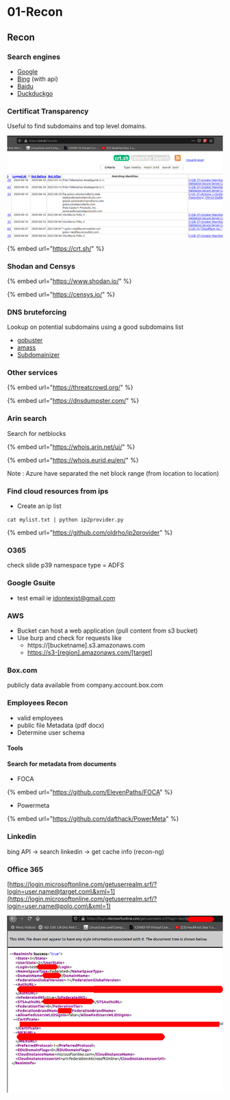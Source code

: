 # 01-Recon

## Recon

### Search engines

* [Google](https://www.google.com)
* [Bing](https://www.bing.com) (with api)
* [Baidu](https://www.baidu.com/)
* [Duckduckgo](https://duckduckgo.com/)

### Certificat Transparency

Useful to find subdomains and top level domains.

![](../../../.gitbook/assets/1ef6c44f82344ff9a1050f546e02a035.png)

{% embed url="https://crt.sh/" %}

### Shodan and Censys

{% embed url="https://www.shodan.io/" %}

{% embed url="https://censys.io/" %}

### DNS bruteforcing

Lookup on potential subdomains using a good subdomains list

* [gobuster](https://github.com/OJ/gobuster)
* [amass](https://github.com/OWASP/Amass)
* [Subdomainizer](https://github.com/nsonaniya2010/SubDomainizer)

### Other services

{% embed url="https://threatcrowd.org/" %}

{% embed url="https://dnsdumpster.com/" %}

### Arin search

Search for netblocks

{% embed url="https://whois.arin.net/ui/" %}

{% embed url="https://whois.eurid.eu/en/" %}

Note : Azure have separated the net block range (from location to location)

### Find cloud resources from ips

* Create an ip list

`cat mylist.txt | python ip2provider.py`

{% embed url="https://github.com/oldrho/ip2provider" %}

### O365

check slide p39 namespace type = ADFS

### Google Gsuite

* test email ie idontexist@gmail.com

### AWS

* Bucket can host a web application (pull content from s3 bucket)
* Use burp and check for requests like&#x20;
  * https://\[bucketname].s3.amazonaws.com
  * [https://s3-\[region\].amazonaws.com/\[target](https://s3-/\[region].amazonaws.com/\[target)]

### Box.com

publicly data available from company.account.box.com

### Employees Recon

* valid employees
* public file Metadata (pdf docx)
* Determine user schema

#### Tools

#### Search for metadata from documents

* FOCA&#x20;

{% embed url="https://github.com/ElevenPaths/FOCA" %}

* Powermeta

{% embed url="https://github.com/dafthack/PowerMeta" %}

### Linkedin

bing API -> search linkedin -> get cache info (recon-ng)

### Office 365

[https://login.microsoftonline.com/getuserrealm.srf/?login=user.name@target.com\&xml=1](https://login.microsoftonline.com/getuserrealm.srf/?login=user.name@polo.com\&xml=1)

![](../../../.gitbook/assets/13601b45cc2e47c7b047003b93863fd1.png)
